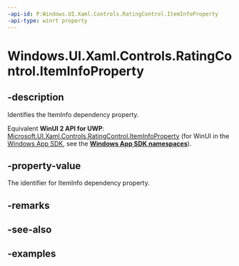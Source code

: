 ```yaml
---
-api-id: P:Windows.UI.Xaml.Controls.RatingControl.ItemInfoProperty
-api-type: winrt property
---
```


<!-- Property syntax.
public DependencyProperty ItemInfoProperty { get; }
-->

# Windows.UI.Xaml.Controls.RatingControl.ItemInfoProperty

## -description

Identifies the ItemInfo dependency property.

Equivalent **WinUI 2 API for UWP**: [Microsoft.UI.Xaml.Controls.RatingControl.ItemInfoProperty](/windows/winui/api/microsoft.ui.xaml.controls.ratingcontrol.iteminfoproperty) (for WinUI in the [Windows App SDK](/windows/apps/windows-app-sdk/), see the **[Windows App SDK namespaces](/windows/windows-app-sdk/api/winrt/)**).

## -property-value

The identifier for ItemInfo dependency property.

## -remarks

## -see-also

## -examples


